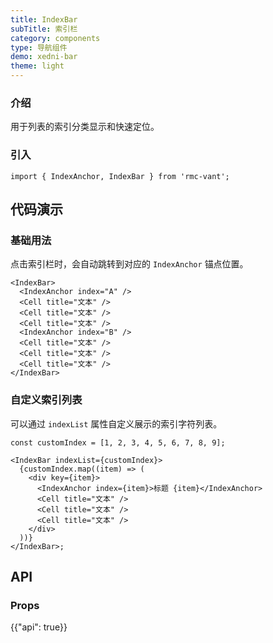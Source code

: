 ```yaml
---
title: IndexBar
subTitle: 索引栏
category: components
type: 导航组件
demo: xedni-bar
theme: light
---
```


### 介绍

用于列表的索引分类显示和快速定位。

### 引入

```tsx
import { IndexAnchor, IndexBar } from 'rmc-vant';
```

## 代码演示

### 基础用法

点击索引栏时，会自动跳转到对应的 `IndexAnchor` 锚点位置。

```tsx
<IndexBar>
  <IndexAnchor index="A" />
  <Cell title="文本" />
  <Cell title="文本" />
  <Cell title="文本" />
  <IndexAnchor index="B" />
  <Cell title="文本" />
  <Cell title="文本" />
  <Cell title="文本" />
</IndexBar>
```

### 自定义索引列表

可以通过 `indexList` 属性自定义展示的索引字符列表。

```tsx
const customIndex = [1, 2, 3, 4, 5, 6, 7, 8, 9];

<IndexBar indexList={customIndex}>
  {customIndex.map((item) => (
    <div key={item}>
      <IndexAnchor index={item}>标题 {item}</IndexAnchor>
      <Cell title="文本" />
      <Cell title="文本" />
      <Cell title="文本" />
    </div>
  ))}
</IndexBar>;
```

## API

### Props

{{"api": true}}

